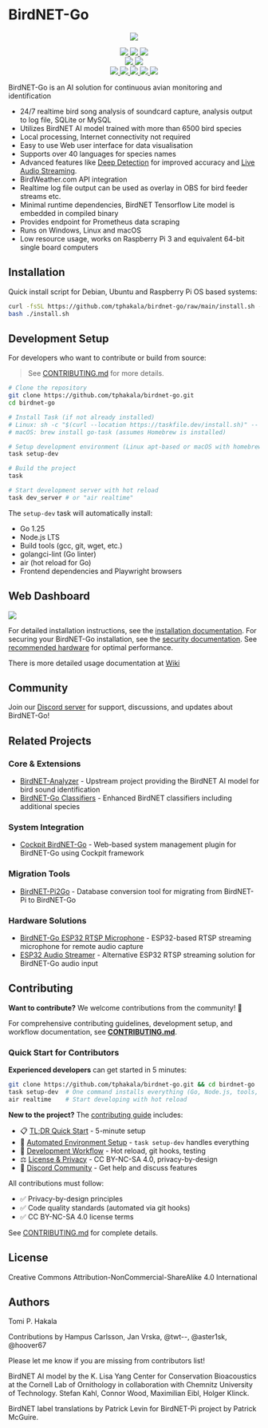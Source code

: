 # BirdNET-Go

<p align="center">
  <img src="doc/BirdNET-Go-logo.webp" />
</p>
<p align="center">
  <!-- Project Status -->
  <a href="https://github.com/tphakala/birdnet-go/releases">
    <img src="https://img.shields.io/github/v/release/tphakala/birdnet-go?include_prereleases&style=flat-square&color=blue">
  </a>
  <a href="https://creativecommons.org/licenses/by-nc-sa/4.0/">
    <img src="https://badgen.net/badge/License/CC-BY-NC-SA%204.0/green">
  </a>
  <img src="https://badgen.net/badge/OS/Linux%2C%20Windows%2C%20macOS/blue">

  <br>

  <!-- Code Quality -->
  <a href="https://golang.org">
    <img src="https://img.shields.io/badge/Built%20with-Go-teal?style=flat-square&logo=go">
  </a>
  <a href="https://goreportcard.com/report/github.com/tphakala/birdnet-go">
    <img src="https://goreportcard.com/badge/github.com/tphakala/birdnet-go?style=flat-square">
  </a>

  <br>

  <!-- Community -->
  <a href="https://github.com/tphakala/birdnet-go/network/members">
    <img src="https://img.shields.io/github/forks/tphakala/birdnet-go?style=flat-square&color=purple">
  <a href="https://github.com/tphakala/birdnet-go/graphs/contributors">
    <img src="https://img.shields.io/github/contributors/tphakala/birdnet-go?style=flat-square&color=orange">
  </a>
  </a>
  <a href="https://github.com/tphakala/birdnet-go/issues">
    <img src="https://img.shields.io/github/issues/tphakala/birdnet-go?style=flat-square&color=red">
  </a>
  <a href="https://discord.gg/gcSCFGUtsd">
    <img src="https://img.shields.io/discord/1298738918239100939?style=flat-square&logo=discord&color=5865F2&label=Discord">
  </a>

  <a href="https://coderabbit.ai">
    <img src="https://img.shields.io/coderabbit/prs/github/tphakala/birdnet-go?utm_source=oss&utm_medium=github&utm_campaign=tphakala%2Fbirdnet-go&labelColor=171717&color=FF570A&link=https%3A%2F%2Fcoderabbit.ai&label=CodeRabbit+Reviews">
  </a>
</p>

BirdNET-Go is an AI solution for continuous avian monitoring and identification

- 24/7 realtime bird song analysis of soundcard capture, analysis output to log file, SQLite or MySQL
- Utilizes BirdNET AI model trained with more than 6500 bird species
- Local processing, Internet connectivity not required
- Easy to use Web user interface for data visualisation
- Supports over 40 languages for species names
- Advanced features like [Deep Detection](doc/wiki/guide.md#deep-detection) for improved accuracy and [Live Audio Streaming](doc/wiki/guide.md#live-audio-streaming).
- BirdWeather.com API integration
- Realtime log file output can be used as overlay in OBS for bird feeder streams etc.
- Minimal runtime dependencies, BirdNET Tensorflow Lite model is embedded in compiled binary
- Provides endpoint for Prometheus data scraping
- Runs on Windows, Linux and macOS
- Low resource usage, works on Raspberry Pi 3 and equivalent 64-bit single board computers

## Installation

Quick install script for Debian, Ubuntu and Raspberry Pi OS based systems:

```bash
curl -fsSL https://github.com/tphakala/birdnet-go/raw/main/install.sh -o install.sh
bash ./install.sh
```

## Development Setup

For developers who want to contribute or build from source:

> See [CONTRIBUTING.md](CONTRIBUTING.md#step-1-install-task-runner) for more details.

```bash
# Clone the repository
git clone https://github.com/tphakala/birdnet-go.git
cd birdnet-go

# Install Task (if not already installed)
# Linux: sh -c "$(curl --location https://taskfile.dev/install.sh)" -- -d -b /usr/local/bin
# macOS: brew install go-task (assumes Homebrew is installed)

# Setup development environment (Linux apt-based or macOS with homebrew)
task setup-dev

# Build the project
task

# Start development server with hot reload
task dev_server # or "air realtime"
```

The `setup-dev` task will automatically install:

- Go 1.25
- Node.js LTS
- Build tools (gcc, git, wget, etc.)
- golangci-lint (Go linter)
- air (hot reload for Go)
- Frontend dependencies and Playwright browsers

## Web Dashboard

<img src="doc/BirdNET-Go-dashboard.webp" />

For detailed installation instructions, see the [installation documentation](doc/wiki/installation.md). For securing your BirdNET-Go installation, see the [security documentation](doc/wiki/security.md). See [recommended hardware](doc/wiki/hardware.md) for optimal performance.

There is more detailed usage documentation at [Wiki](doc/wiki/guide.md)

## Community

Join our [Discord server](https://discord.gg/gcSCFGUtsd) for support, discussions, and updates about BirdNET-Go!

## Related Projects

### Core & Extensions

- [BirdNET-Analyzer](https://github.com/birdnet-team/BirdNET-Analyzer) - Upstream project providing the BirdNET AI model for bird sound identification
- [BirdNET-Go Classifiers](https://github.com/tphakala/birdnet-go-classifiers) - Enhanced BirdNET classifiers including additional species

### System Integration

- [Cockpit BirdNET-Go](https://github.com/tphakala/cockpit-birdnet-go) - Web-based system management plugin for BirdNET-Go using Cockpit framework

### Migration Tools

- [BirdNET-Pi2Go](https://github.com/tphakala/birdnet-pi2go) - Database conversion tool for migrating from BirdNET-Pi to BirdNET-Go

### Hardware Solutions

- [BirdNET-Go ESP32 RTSP Microphone](https://github.com/Sukecz/birdnetgo-esp32-rtsp-mic) - ESP32-based RTSP streaming microphone for remote audio capture
- [ESP32 Audio Streamer](https://github.com/jpmurray/esp32-audio-streamer) - Alternative ESP32 RTSP streaming solution for BirdNET-Go audio input

## Contributing

**Want to contribute?** We welcome contributions from the community! 🎉

For comprehensive contributing guidelines, development setup, and workflow documentation, see [**CONTRIBUTING.md**](CONTRIBUTING.md).

### Quick Start for Contributors

**Experienced developers** can get started in 5 minutes:

```bash
git clone https://github.com/tphakala/birdnet-go.git && cd birdnet-go
task setup-dev  # One command installs everything (Go, Node.js, tools, git hooks)
air realtime    # Start developing with hot reload
```

**New to the project?** The [contributing guide](CONTRIBUTING.md) includes:

- 📋 [TL;DR Quick Start](CONTRIBUTING.md#tldr---quick-start-for-experienced-developers) - 5-minute setup
- 🔧 [Automated Environment Setup](CONTRIBUTING.md#development-environment-setup) - `task setup-dev` handles everything
- 📖 [Development Workflow](CONTRIBUTING.md#development-workflow) - Hot reload, git hooks, testing
- ⚖️ [License & Privacy](CONTRIBUTING.md#license-and-legal) - CC BY-NC-SA 4.0, privacy-by-design
- 💬 [Discord Community](https://discord.gg/gcSCFGUtsd) - Get help and discuss features

All contributions must follow:

- ✅ Privacy-by-design principles
- ✅ Code quality standards (automated via git hooks)
- ✅ CC BY-NC-SA 4.0 license terms

See [CONTRIBUTING.md](CONTRIBUTING.md) for complete details.

## License

Creative Commons Attribution-NonCommercial-ShareAlike 4.0 International

## Authors

Tomi P. Hakala

Contributions by Hampus Carlsson, Jan Vrska, @twt--, @aster1sk, @hoover67

Please let me know if you are missing from contributors list!

BirdNET AI model by the K. Lisa Yang Center for Conservation Bioacoustics at the Cornell Lab of Ornithology in collaboration with Chemnitz University of Technology. Stefan Kahl, Connor Wood, Maximilian Eibl, Holger Klinck.

BirdNET label translations by Patrick Levin for BirdNET-Pi project by Patrick McGuire.
